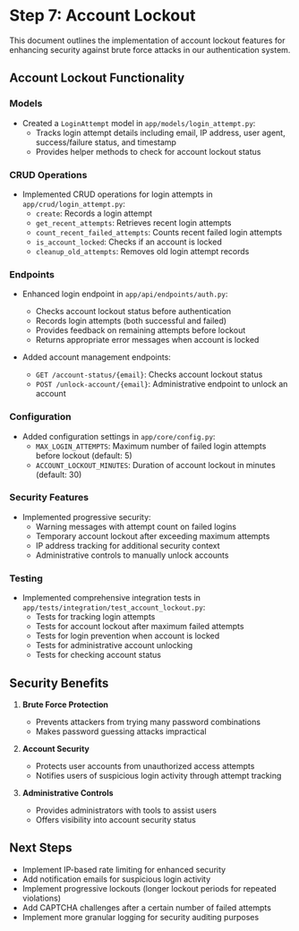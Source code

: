 # Step 7: Account Lockout

This document outlines the implementation of account lockout features for enhancing security against brute force attacks in our authentication system.

## Account Lockout Functionality

### Models

- Created a `LoginAttempt` model in `app/models/login_attempt.py`:
  - Tracks login attempt details including email, IP address, user agent, success/failure status, and timestamp
  - Provides helper methods to check for account lockout status

### CRUD Operations

- Implemented CRUD operations for login attempts in `app/crud/login_attempt.py`:
  - `create`: Records a login attempt
  - `get_recent_attempts`: Retrieves recent login attempts
  - `count_recent_failed_attempts`: Counts recent failed login attempts
  - `is_account_locked`: Checks if an account is locked
  - `cleanup_old_attempts`: Removes old login attempt records

### Endpoints

- Enhanced login endpoint in `app/api/endpoints/auth.py`:
  - Checks account lockout status before authentication
  - Records login attempts (both successful and failed)
  - Provides feedback on remaining attempts before lockout
  - Returns appropriate error messages when account is locked

- Added account management endpoints:
  - `GET /account-status/{email}`: Checks account lockout status
  - `POST /unlock-account/{email}`: Administrative endpoint to unlock an account

### Configuration

- Added configuration settings in `app/core/config.py`:
  - `MAX_LOGIN_ATTEMPTS`: Maximum number of failed login attempts before lockout (default: 5)
  - `ACCOUNT_LOCKOUT_MINUTES`: Duration of account lockout in minutes (default: 30)

### Security Features

- Implemented progressive security:
  - Warning messages with attempt count on failed logins
  - Temporary account lockout after exceeding maximum attempts
  - IP address tracking for additional security context
  - Administrative controls to manually unlock accounts

### Testing

- Implemented comprehensive integration tests in `app/tests/integration/test_account_lockout.py`:
  - Tests for tracking login attempts
  - Tests for account lockout after maximum failed attempts
  - Tests for login prevention when account is locked
  - Tests for administrative account unlocking
  - Tests for checking account status

## Security Benefits

1. **Brute Force Protection**
   - Prevents attackers from trying many password combinations
   - Makes password guessing attacks impractical

2. **Account Security**
   - Protects user accounts from unauthorized access attempts
   - Notifies users of suspicious login activity through attempt tracking

3. **Administrative Controls**
   - Provides administrators with tools to assist users
   - Offers visibility into account security status

## Next Steps

- Implement IP-based rate limiting for enhanced security
- Add notification emails for suspicious login activity
- Implement progressive lockouts (longer lockout periods for repeated violations)
- Add CAPTCHA challenges after a certain number of failed attempts
- Implement more granular logging for security auditing purposes 